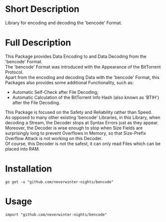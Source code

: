 # Short Description
Library for encoding and decoding the 'bencode' Format.

# Full Description

This Package provides Data Encoding to and Data Decoding from the 'bencode' Format.<br />
The 'bencode' Format was introduced with the Appearance of the BitTorrent Protocol.<br />
Apart from the encoding and decoding Data with the 'bencode' Format, this Packages also provides some additional Functionality, such as:
  - Automatic Self-Check after File Decoding;
  - Automatic Calculation of the BitTorrent Info Hash (also known as 'BTIH') after the File Decoding.

This Package is focused on the Safety and Reliability rather than Speed.<br />
As opposed to many other existing 'bencode' Libraries, in this Library, when decoding a Stream, the Decoder stops at Syntax Errors just as they appear. Moreover, the Decoder is wise enough to stop when Size Fields are surprisingly long to prevent Overflows in Memory, so that Size-Prefix Overflow Attack is not working on this Decoder.<br />
Of course, this Decoder is not the safest, it can only read Files which can be placed into RAM.<br />

# Installation

```
go get -u "github.com/neverwinter-nights/bencode"
```

# Usage

```
import "github.com/neverwinter-nights/bencode"
```
